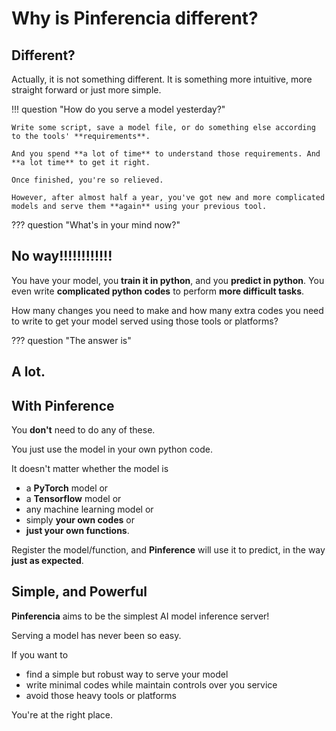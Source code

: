 # Why is **Pinferencia** different?

## Different?

Actually, it is not something different. It is something more intuitive, more straight forward or just more simple.

!!! question "How do you serve a model yesterday?"

    Write some script, save a model file, or do something else according to the tools' **requirements**.
    
    And you spend **a lot of time** to understand those requirements. And **a lot time** to get it right.

    Once finished, you're so relieved.
    
    However, after almost half a year, you've got new and more complicated models and serve them **again** using your previous tool.

??? question "What's in your mind now?"
    <h2>**No way!!!!!!!!!!!!**</h2>

You have your model, you **train it in python**, and you **predict in python**. You even write **complicated python codes** to perform **more difficult tasks**.

How many changes you need to make and how many extra codes you need to write to get your model served using those tools or platforms?

??? question "The answer is"
    <h2>**A lot**.</h2>


## With **Pinference**

You **don't** need to do any of these.

You just use the model in your own python code.

It doesn't matter whether the model is
- a **PyTorch** model or
- a **Tensorflow** model or
- any machine learning model or
- simply **your own codes** or
- **just your own functions**.

Register the model/function, and **Pinference** will use it to predict, in the way **just as expected**.

## Simple, and Powerful

**Pinferencia** aims to be the simplest AI model inference server!

Serving a model has never been so easy.

If you want to

- find a simple but robust way to serve your model
- write minimal codes while maintain controls over you service
- avoid those heavy tools or platforms

You're at the right place.
